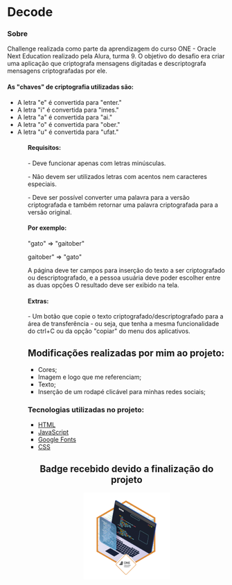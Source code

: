 # Decode 

<h3>Sobre</h3>
<p>Challenge realizada como parte da aprendizagem do curso ONE - Oracle Next Education realizado pela Alura, turma 9. O objetivo do desafio era criar uma aplicação que criptografa mensagens digitadas e descriptografa mensagens criptografadas por ele.</p>

<h4>As "chaves" de criptografia utilizadas são:</h4>
<ul>
<li>A letra "e" é convertida para "enter."</li>
<li>A letra "i" é convertida para "imes."</li>
<li>A letra "a" é convertida para "ai."</li>
<li>
A letra "o" é convertida para "ober."</li>
<li>
A letra "u" é convertida para "ufat."</li>
<ul>

<h4>Requisitos:</h4>
<p>- Deve funcionar apenas com letras minúsculas.</p>
<p>- Não devem ser utilizados letras com acentos nem caracteres especiais.</p>
<p>- Deve ser possível converter uma palavra para a versão criptografada e também retornar uma palavra criptografada para a versão original.</p>

<h4>Por exemplo:</h4>
<p>"gato" => "gaitober"</p>
<p>gaitober" => "gato"</p>

<p>A página deve ter campos para inserção do texto a ser criptografado ou descriptografado, e a pessoa usuária deve poder escolher entre as duas opções
O resultado deve ser exibido na tela.</p>

<h4>Extras:</h4>
<p>- Um botão que copie o texto criptografado/descriptografado para a área de transferência - ou seja, que tenha a mesma funcionalidade do ctrl+C ou da opção "copiar" do menu dos aplicativos. </p>

## Modificações realizadas por mim ao projeto:
- Cores;
- Imagem e logo que me referenciam;
- Texto;
- Inserção de um rodapé clicável para minhas redes sociais;

  
### Tecnologias utilizadas no projeto:
- [HTML](https://developer.mozilla.org/en-US/docs/Web/HTML)
- [JavaScript](https://developer.mozilla.org/en-US/docs/Web/JavaScript)
- [Google Fonts](https://fonts.google.com/)
- [CSS](https://developer.mozilla.org/en-US/docs/Web/CSS)

<div align="center">
  <h2>Badge recebido devido a finalização do projeto</h2>
  <img alt="badge" width="200px" src="/imagens/Decodificador de texto.png"/>
</div>
